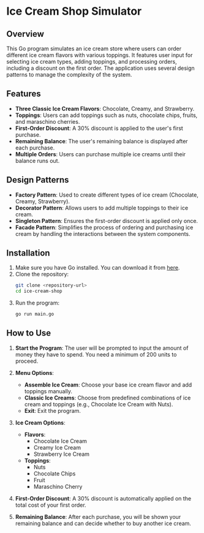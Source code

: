 # Ice Cream Shop Simulator

## Overview
This Go program simulates an ice cream store where users can order different ice cream flavors with various toppings. It features user input for selecting ice cream types, adding toppings, and processing orders, including a discount on the first order. The application uses several design patterns to manage the complexity of the system.

## Features
- **Three Classic Ice Cream Flavors**: Chocolate, Creamy, and Strawberry.
- **Toppings**: Users can add toppings such as nuts, chocolate chips, fruits, and maraschino cherries.
- **First-Order Discount**: A 30% discount is applied to the user's first purchase.
- **Remaining Balance**: The user's remaining balance is displayed after each purchase.
- **Multiple Orders**: Users can purchase multiple ice creams until their balance runs out.

## Design Patterns
- **Factory Pattern**: Used to create different types of ice cream (Chocolate, Creamy, Strawberry).
- **Decorator Pattern**: Allows users to add multiple toppings to their ice cream.
- **Singleton Pattern**: Ensures the first-order discount is applied only once.
- **Facade Pattern**: Simplifies the process of ordering and purchasing ice cream by handling the interactions between the system components.

## Installation
1. Make sure you have Go installed. You can download it from [here](https://go.dev/dl/).
2. Clone the repository:
    ```bash
    git clone <repository-url>
    cd ice-cream-shop
    ```
3. Run the program:
    ```bash
    go run main.go
    ```

## How to Use
1. **Start the Program**: The user will be prompted to input the amount of money they have to spend. You need a minimum of 200 units to proceed.
   
2. **Menu Options**:
   - **Assemble Ice Cream**: Choose your base ice cream flavor and add toppings manually.
   - **Classic Ice Creams**: Choose from predefined combinations of ice cream and toppings (e.g., Chocolate Ice Cream with Nuts).
   - **Exit**: Exit the program.

3. **Ice Cream Options**:
   - **Flavors**:
     - Chocolate Ice Cream
     - Creamy Ice Cream
     - Strawberry Ice Cream
   - **Toppings**:
     - Nuts
     - Chocolate Chips
     - Fruit
     - Maraschino Cherry

4. **First-Order Discount**: A 30% discount is automatically applied on the total cost of your first order.

5. **Remaining Balance**: After each purchase, you will be shown your remaining balance and can decide whether to buy another ice cream.

